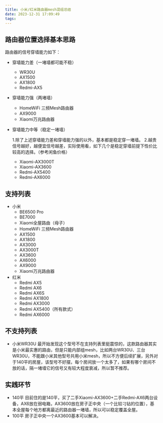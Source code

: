 ```yaml
---
title: 小米/红米路由器mesh混组总结
date: 2023-12-31 17:09:49
tags:
---
```


## 路由器位置选择基本思路
路由器的信号穿墙能力如下：
- 穿墙能力差（一堵墙都可能不稳）
  - WR30U
  - AX1500
  - AX1800
  - Redmi-AX5
  
- 穿墙能力强（两堵墙）

  - HomeWiFi 三频Mesh路由器
  - AX9000
  - Xiaomi万兆路由器

- 穿墙能力中等（稳定一堵墙）

	1.除了上述穿墙能力差和穿墙能力强的以外，基本都是稳定穿一堵墙。
	2.越贵信号越好，越便宜信号越差，实际使用看，如下几个是稳定穿墙前提下性价比较高的选择。（参考闲鱼价格）
	- Xiaomi-AX3000T
  - Xiaomi-AX3600
  - Redmi-AX5400
  - Redmi-AX6000
  
  
  

## 支持列表
- 小米
  - BE6500 Pro
  - BE7000
  - Xiaomi全屋路由（母子）
  - HomeWiFi 三频Mesh路由器
  - AX1500
  - AX1800
  - AX3000
  - AX3000T
  - AX3600
  - AX6000
  - AX9000
  - Xiaomi万兆路由器
- 红米
  - Redmi AX5
  - Redmi AX6
  - Redmi AX6S
  - Redmi AX1800
  - Redmi AX3000
  - Redmi AX5400（所有款式）
  - Redmi AX6000
## 不支持列表
- 小米WR30U
	最开始发现这个型号不在支持列表里挺震惊的，这款路由器其实是小米最实惠的路由，但是只能内部组mesh，比如两台WR30U、三台WR30U，不能跟小米其他型号共用小米mesh，所以不方便后续扩展，另外对于140平的房屋，该型号不好摆，每个房间放一个太多了，如果有哪个房间不放的话，隔一堵墙它的信号又有较大程度衰减，所以暂不推荐。
## 实践环节
- 140平
	目前住的是140平，买了二手Xiaomi-AX3600+二手Redmi-AX6两台设备，AX6放在弱电箱，AX3600放在房子正中央（一个比较刁钻的位置），基本全屋每个地方都离最近的路由器一堵墙，所以可以稳定覆盖全屋。
- 100平
	房子正中央一个AX3600基本可以解决。
